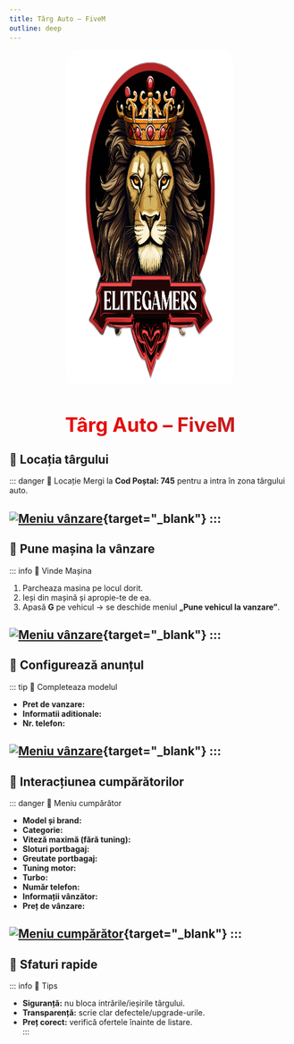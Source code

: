 ```yaml
---
title: Târg Auto – FiveM
outline: deep
---
```


<img src="../public/elitegamers.png" alt="pozaEG" width="300" height="600" style="display: block; margin: 0 auto 25px; border-radius: 5%;">

<h1 style="text-align: center; font-size: 2.5em; font-weight: bold; background: linear-gradient(90deg, #ff0000, #b92626ff); -webkit-background-clip: text; -webkit-text-fill-color: transparent; background-clip: text; color: transparent; margin-bottom: 20px;">
     Târg Auto – FiveM
</h1>

## 📍 Locația târgului
::: danger 📍 Locație
Mergi la **Cod Poștal: 745** pentru a intra în zona târgului auto.  

[![Meniu vânzare](/public/parcauto/targauto.png)](/public/parcauto/targauto.png){target="_blank"}
:::
---

## 🚗 Pune mașina la vânzare
::: info 🚗 Vinde Mașina
1. Parcheaza masina pe locul dorit.  
2. Ieși din mașină și apropie-te de ea.  
3. Apasă **G** pe vehicul → se deschide meniul **„Pune vehicul la vanzare”**.  

[![Meniu vânzare](/public/parcauto/meniug.png)](/public/parcauto/meniug.png){target="_blank"}
:::
---

## 📝 Configurează anunțul
::: tip 📝 Completeaza modelul
- **Pret de vanzare:**  
- **Informatii aditionale:** 
- **Nr. telefon:** 

[![Meniu vânzare](/public/parcauto/meniuvanzare.png)](/public/parcauto/meniuvanzare.png){target="_blank"}
:::
---

## 👀 Interacțiunea cumpărătorilor
::: danger 👀 Meniu cumpărător

- **Model și brand:**  
- **Categorie:**  
- **Viteză maximă (fără tuning):**  
- **Sloturi portbagaj:**  
- **Greutate portbagaj:**  
- **Tuning motor:**  
- **Turbo:**  
- **Număr telefon:**  
- **Informații vânzător:**  
- **Preț de vânzare:**  

[![Meniu cumpărător](/public/parcauto/meniumasina.png)](/public/parcauto/meniumasina.png){target="_blank"}
:::
---

## 🧩 Sfaturi rapide
::: info 🧩 Tips
- **Siguranță:** nu bloca intrările/ieșirile târgului.  
- **Transparență:** scrie clar defectele/upgrade-urile.  
- **Preț corect:** verifică ofertele înainte de listare.  
:::
